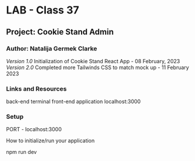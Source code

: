 # LAB - Class 37

## Project: Cookie Stand Admin

### Author: Natalija Germek Clarke

*Version 1.0* Initialization of Cookie Stand React App - 08 February, 2023
*Version 2.0* Completed more Tailwinds CSS to match mock up - 11 February 2023

### Links and Resources

back-end terminal
front-end application localhost:3000

### Setup

PORT - localhost:3000

How to initialize/run your application

npm run dev
